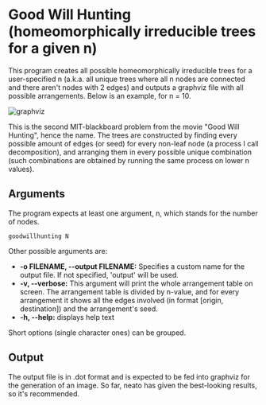 # Good Will Hunting (homeomorphically irreducible trees for a given n)

This program creates all possible homeomorphically irreducible trees for a user-specified n (a.k.a. all unique trees where all n nodes are connected and there aren't nodes with 2 edges) and outputs a graphviz file with all possible arrangements. Below is an example, for n = 10.

![graphviz](https://user-images.githubusercontent.com/90468276/225737079-675dd22e-3811-4fa4-b173-23fef8861e0e.png "Homeomorphically irreducible trees for n=10")

This is the second MIT-blackboard problem from the movie "Good Will Hunting", hence the name. The trees are constructed by finding every possible amount of edges (or seed) for every non-leaf node (a process I call decomposition), and arranging them in every possible unique combination (such combinations are obtained by running the same process on lower n values).

## Arguments
The program expects at least one argument, n, which stands for the number of nodes.

`goodwillhunting N`

Other possible arguments are:
- **-o FILENAME, --output FILENAME:** Specifies a custom name for the output file. If not specified, 'output' will be used.
- **-v, --verbose:** This argument will print the whole arrangement table on screen. The arrangement table is divided by n-value, and for every arrangement it shows all the edges involved (in format [origin, destination]) and the arrangement's seed.
- **-h, --help:** displays help text

Short options (single character ones) can be grouped.

## Output
The output file is in .dot format and is expected to be fed into graphviz for the generation of an image. So far, neato has given the best-looking results, so it's recommended.
